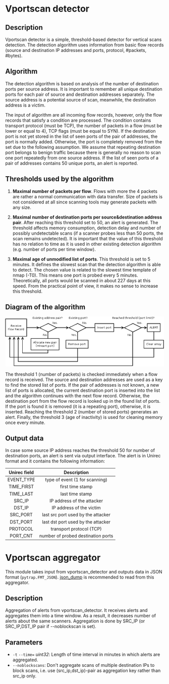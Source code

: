 # Vportscan detector

## Description

Vportscan detector is a simple, threshold-based detector for vertical
scans detection. The detection algorithm uses information from basic
flow records (source and destination IP addresses and ports, protocol,
#packets, #bytes).

## Algorithm

The detection algorithm is based on analysis of the number of
destination ports per source address. It is important to remember all
unique destination ports for each pair of source and destination
addresses separately. The source address is a potential source of
scan, meanwhile, the destination address is a victim.

The input of algorithm are all incoming flow records, however, only
the flow records that satisfy a condition are processed. The condition
contains transport protocol (must be TCP), the number of packets in a
flow (must be lower or equal to 4), TCP flags (must be equal to SYN).
If the destination port is not yet stored in the list of seen ports of
the pair of addresses, the port is normally added. Otherwise, the port
is completely removed from the set due to the following assumption. We
assume that repeating destination port belongs to benign traffic
because there is generally no reason to scan one port repeatedly from
one source address. If the list of seen ports of a pair of addresses
contains 50 unique ports, an alert is reported.


## Thresholds used by the algorithm

1. **Maximal number of packets per flow**. Flows with more the 4
   packets are rather a normal communication with data transfer. Size
   of packets is not considered at all since scanning tools may
   generate packets with any size.

2. **Maximal number of destination ports per source&destination
   address pair**. After reaching this threshold set to 50, an alert
   is generated. The threshold affects memory consumption, detection
   delay and number of possibly undetectable scans (if a scanner
   probes less than 50 ports, the scan remains undetected). It is
   important that the value of this threshold has no relation to time
   as it is used in other existing detection algorithm (e.g. number of
   ports per time window).

3. **Maximal age of unmodified list of ports**. This threshold is set
   to 5 minutes. It defines the slowest scan that the detection
   algorithm is able to detect. The chosen value is related to the
   slowest time template of nmap (-T0). This means one port is probed
   every 5 minutes. Theoretically, all ports would be scanned in about
   227 days at this speed. From the practical point of view, it makes
   no sense to increase this threshold.


## Diagram of the algorithm

![Vportscan detector](documentation/img/algorithm-diagram.png)

The threshold 1 (number of packets) is checked immediately when a flow
record is received. The source and destination addresses are used as a
key to find the stored list of ports. If the pair of addresses is not
known, a new list of ports is allocated, the current destination port
is inserted into the list and the algorithm continues with the next
flow record. Otherwise, the destination port from the flow record is
looked up in the found list of ports. If the port is found it is
removed (it is a repeating port), otherwise, it is inserted. Reaching
the threshold 2 (number of stored ports) generates an alert. Finally,
the threshold 3 (age of inactivity) is used for cleaning memory once
every minute.


## Output data

In case some source IP address reaches the threshold 50 for number of
destination ports, an alert is sent via output interface. The alert is
in Unirec format and it contains the following information:

| Unirec field | Description                        |
|:------------:|:----------------------------------:|
| EVENT_TYPE   | type of event (1 for scanning)     |
| TIME_FIRST   | first time stamp                   |
| TIME_LAST    | last time stamp                    |
| SRC_IP       | IP address of the attacker         |
| DST_IP       | IP address of the victim           |
| SRC_PORT     | last src port used by the attacker |
| DST_PORT     | last dst port used by the attacker |
| PROTOCOL     | transport protocol (TCP)           |
| PORT_CNT     | number of probed destination ports |

# Vportscan aggregator

This module takes input from vportscan_detector and outputs data in JSON
format (``pytrap.FMT_JSON``).
[json_dump](https://github.com/cesnet/nemea-modules/json_dump) is
recommended to read from this aggregator.

## Description

Aggregation of alerts from vportscan_detector. It receives alerts and
aggregates them into a time window. As a result, it decreases number
of alerts about the same scanners. Aggregation is done by SRC_IP (or
SRC_IP,DST_IP pair if --noblockscan is set).

## Parameters
* `-t` `--time=` *uint32*: Length of time interval in minutes in which
   alerts are aggregated.
* `--noblockscans`: Don't aggregate scans of multiple destination IPs to
   block scans, i.e. use (src_ip,dst_ip)-pair as aggregation key rather
   than src_ip only.
